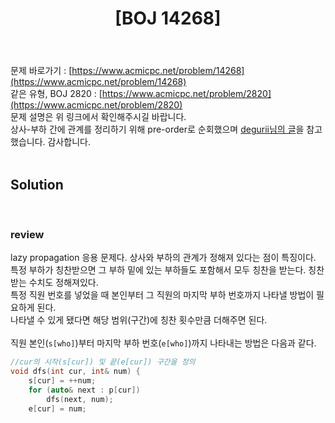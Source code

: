 ﻿---
toc: true
title:  "[BOJ 14268]"
last_modified_at:   2020-08-14
excerpt: "내리 칭찬 2"
categories: PS2020
image: "/images/14268.png"
sitemap :
  changefreq : weekly
  priority : 1.0
---
문제 바로가기 : [https://www.acmicpc.net/problem/14268](https://www.acmicpc.net/problem/14268)<br>
같은 유형, BOJ 2820 : [https://www.acmicpc.net/problem/2820](https://www.acmicpc.net/problem/2820)<br>
문제 설명은 위 링크에서 확인해주시길 바랍니다.
<br>
상사-부하 간에 관계를 정리하기 위해 pre-order로 순회했으며 [degurii님의 글](https://degurii.tistory.com/43)을 참고했습니다. 감사합니다.<br>
<br>
## Solution
<script src="https://gist.github.com/yooniversal/895ee5b650b749d82119c44e195f042b.js"></script>
<br/>

### review
lazy propagation 응용 문제다. 상사와 부하의 관계가 정해져 있다는 점이 특징이다.<br>
특정 부하가 칭찬받으면 그 부하 밑에 있는 부하들도 포함해서 모두 칭찬을 받는다. 칭찬받는 수치도 정해져있다.<br>
특정 직원 번호를 넣었을 때 본인부터 그 직원의 마지막 부하 번호까지 나타낼 방법이 필요하게 된다.<br>
나타낼 수 있게 됐다면 해당 범위(구간)에 칭찬 횟수만큼 더해주면 된다.<br>
<br>
직원 본인(`s[who]`)부터 마지막 부하 번호(`e[who]`)까지 나타내는 방법은 다음과 같다.<br>
```cpp
//cur의 시작(s[cur]) 및 끝(e[cur]) 구간을 정의
void dfs(int cur, int& num) {
    s[cur] = ++num;
    for (auto& next : p[cur])
        dfs(next, num);
    e[cur] = num;
```


<script src="https://utteranc.es/client.js"
        repo="yooniversal/blog-comments"
        issue-term="pathname"
        theme="github-light"
        crossorigin="anonymous"
        async>
</script>
